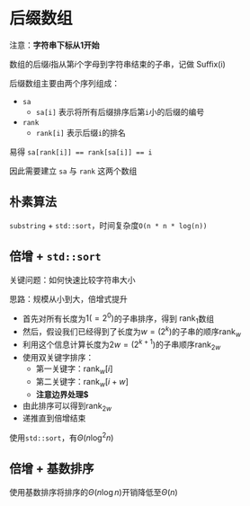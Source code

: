 # 后缀数组

注意：**字符串下标从1开始**

数组的后缀$i$指从第$i$个字母到字符串结束的子串，记做 $\text{Suffix(i)}$

后缀数组主要由两个序列组成：

- `sa`
  - `sa[i]` 表示将所有后缀排序后第`i`小的后缀的编号
- `rank`
  - `rank[i]` 表示后缀`i`的排名

易得 `sa[rank[i]] == rank[sa[i]] == i`

因此需要建立 `sa` 与 `rank` 这两个数组

## 朴素算法

`substring` + `std::sort`，时间复杂度`O(n * n * log(n))`

## 倍增 + `std::sort`

关键问题：如何快速比较字符串大小

思路：规模从小到大，倍增式提升

- 首先对所有长度为$1(=2^0)$的子串排序，得到 $\text{rank}_{1}$数组
- 然后，假设我们已经得到了长度为$w=(2^k)$的子串的顺序$\text{rank}_{w}$
- 利用这个信息计算长度为$2w=(2^{k+1})$的子串顺序$\text{rank}_{2w}$
- 使用双关键字排序：
  - 第一关键字：$\text{rank}_{w}[i]$
  - 第二关键字：$\text{rank}_{w}[i+w]$
  - **注意边界处理$**
- 由此排序可以得到$\text{rank}_{2w}$
- 递推直到倍增结束
  
使用`std::sort`，有$\Theta(n\log^2n)$

## 倍增 + 基数排序

使用基数排序将排序的$\Theta(n\log n)$开销降低至$\Theta(n)$

